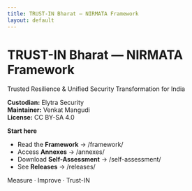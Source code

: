 ```yaml
---
title: TRUST-IN Bharat — NIRMATA Framework
layout: default
---
```

# TRUST-IN Bharat — NIRMATA Framework

Trusted Resilience & Unified Security Transformation for India

**Custodian:** Elytra Security  
**Maintainer:** Venkat Mangudi  
**License:** CC BY-SA 4.0

**Start here**
- Read the **Framework** → /framework/
- Access **Annexes** → /annexes/
- Download **Self-Assessment** → /self-assessment/
- See **Releases** → /releases/

Measure · Improve · Trust-IN
